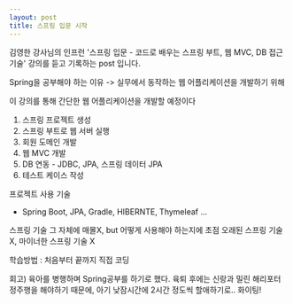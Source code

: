 ```yaml
---
layout: post
title: 스프링 입문 시작
---
```


김영한 강사님의 인프런 '스프링 입문 - 코드로 배우는 스프링 부트, 웹 MVC, DB 접근 기술' 강의를 듣고 기록하는 post 입니다.

Spring을 공부해야 하는 이유
-> 실무에서 동작하는 웹 어플리케이션을 개발하기 위해

이 강의를 통해 간단한 웹 어플리케이션을 개발할 예정이다
1) 스프링 프로젝트 생성
2) 스프링 부트로 웹 서버 실행
3) 회원 도메인 개발
4) 웹 MVC 개발
5) DB 연동 - JDBC, JPA, 스프링 데이터 JPA
6) 테스트 케이스 작성

프로젝트 사용 기술
- Spring Boot, JPA, Gradle, HIBERNTE, Thymeleaf ...

스프링 기술 그 자체에 매몰X, but 어떻게 사용해야 하는지에 초점
오래된 스프링 기술X, 마이너한 스프링 기술 X

학습방법 : 처음부터 끝까지 직접 코딩

회고) 
육아를 병행하며 Spring공부를 하기로 했다.
육퇴 후에는 신랑과 밀린 해리포터 정주행을 해야하기 때문에, 아기 낮잠시간에 2시간 정도씩 할애하기로..
화이팅!
